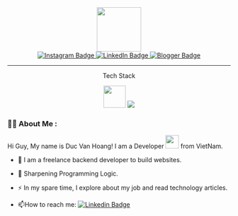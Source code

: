 <div id="header" align="center">
  <img src="https://media.giphy.com/media/M9gbBd9nbDrOTu1Mqx/giphy.gif" width="100"/>
  
  <div id="badges">
  <a href="facebook.com/vawnnnn">
    <img src="https://img.shields.io/badge/Instagram-purple?style=for-the-badge&logo=instagram&logoColor=white" alt="Instagram Badge"/>
  </a>
     <a href="">
    <img src="https://img.shields.io/badge/LinkedIn-blue?style=for-the-badge&logo=linkedin&logoColor=white" alt="LinkedIn Badge"/>
  </a>
  <a href="">
    <img src="https://img.shields.io/badge/Blogger-orange?style=for-the-badge&logo=blogger&logoColor=white" alt="Blogger Badge"/>
  </a>
</div>
  
  <img src="https://komarev.com/ghpvc/?username=boyisvan&style=flat-square&color=blue" alt=""/>
  
</div>

---

<p align="center">Tech Stack</p>


<p align="center">
 <img src="https://user-images.githubusercontent.com/93973382/206341704-e995295b-a0e8-4a0c-a854-114c099d3950.png" width="50" /)
  <a href="">
    <img src="https://skillicons.dev/icons?i=php,laravel,html,css,tailwind,bootstrap,mysql,jquery&theme=light" />
   

  </a>
</p>

### :woman_technologist: About Me :

Hi Guy, My name is Duc Van Hoang!
I am a Developer <img src="https://media.giphy.com/media/WUlplcMpOCEmTGBtBW/giphy.gif" width="30"> from VietNam.

- :telescope: I am a freelance backend developer to build websites.

- :seedling: Sharpening Programming Logic.

- :zap: In my spare time, I explore about my job and read technology articles.

- :mailbox:How to reach me: [![Linkedin Badge](https://img.shields.io/badge/-ducvan-blue?style=flat&logo=Linkedin&logoColor=white)](facebook.com/vawnnnn)

